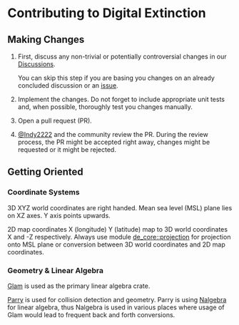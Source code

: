 # Contributing to Digital Extinction

## Making Changes

1. First, discuss any non-trivial or potentially controversial changes in our
   [Discussions](https://github.com/DigitalExtinction/Game/discussions).

   You can skip this step if you are basing you changes on an already concluded
   discussion or an [issue](https://github.com/DigitalExtinction/Game/issues).

1. Implement the changes. Do not forget to include appropriate unit tests and,
   when possible, thoroughly test you changes manually.

1. Open a pull request (PR).

1. [@Indy2222](https://github.com/Indy2222) and the community review the PR.
   During the review process, the PR might be accepted right away, changes
   might be requested or it might be rejected.

## Getting Oriented

### Coordinate Systems

3D XYZ world coordinates are right handed. Mean sea level (MSL) plane lies on
XZ axes. Y axis points upwards.

2D map coordinates X (longitude) Y (latitude) map to 3D world coordinates X and
-Z respectively. Always use module
[de_core::projection](/crates/core/src/projection.rs) for projection onto MSL
plane or conversion between 3D world coordinates and 2D map coordinates.

### Geometry & Linear Algebra

[Glam](https://github.com/bitshifter/glam-rs) is used as the primary linear
algebra crate.

[Parry](https://github.com/dimforge/parry) is used for collision detection and
geometry. Parry is using [Nalgebra](https://github.com/dimforge/nalgebra) for
linear algebra, thus Nalgebra is used in various places where usage of Glam
would lead to frequent back and forth conversions.
